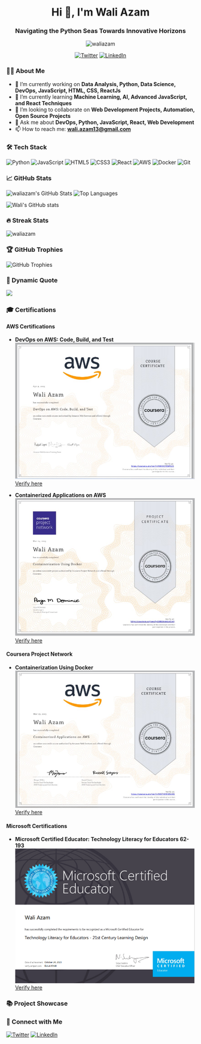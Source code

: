 <h1 align="center">Hi 👋, I'm Wali Azam</h1>
<h3 align="center">Navigating the Python Seas Towards Innovative Horizons</h3>

<p align="center">
  <img src="https://komarev.com/ghpvc/?username=waliazam&label=Profile%20views&color=0e75b6&style=flat" alt="waliazam" />
</p>

<div align="center">
  <a href="https://twitter.com/waliazam12"><img src="https://img.shields.io/badge/Twitter-%231DA1F2.svg?&style=for-the-badge&logo=Twitter&logoColor=white" alt="Twitter"/></a>
  <a href="https://www.linkedin.com/in/waliazam/"><img src="https://img.shields.io/badge/linkedin-%230077B5.svg?&style=for-the-badge&logo=linkedin&logoColor=white" alt="LinkedIn"/></a>
</div>

### 👨‍💻 About Me
- 🔭 I’m currently working on **Data Analysis, Python, Data Science, DevOps, JavaScript, HTML, CSS, ReactJs**
- 🌱 I’m currently learning **Machine Learning, AI, Advanced JavaScript, and React Techniques**
- 👯 I’m looking to collaborate on **Web Development Projects, Automation, Open Source Projects**
- 💬 Ask me about **DevOps, Python, JavaScript, React, Web Development**
- 📫 How to reach me: **wali.azam13@gmail.com**

### 🛠 Tech Stack
![Python](https://img.shields.io/badge/-Python-3776AB?style=flat-square&logo=Python&logoColor=white)
![JavaScript](https://img.shields.io/badge/-JavaScript-F7DF1E?style=flat-square&logo=javascript&logoColor=black)
![HTML5](https://img.shields.io/badge/-HTML5-E34F26?style=flat-square&logo=html5&logoColor=white)
![CSS3](https://img.shields.io/badge/-CSS3-1572B6?style=flat-square&logo=css3)
![React](https://img.shields.io/badge/-React-61DAFB?style=flat-square&logo=react&logoColor=black)
![AWS](https://img.shields.io/badge/-AWS-232F3E?style=flat-square&logo=amazon-aws)
![Docker](https://img.shields.io/badge/-Docker-2496ED?style=flat-square&logo=docker&logoColor=white)
![Git](https://img.shields.io/badge/-Git-F05032?style=flat-square&logo=git&logoColor=white)
<!-- Add more as needed -->

### 📈 GitHub Stats
<div align="left">
  <img height="180em" src="https://github-readme-stats.vercel.app/api?username=waliazam&show_icons=true&theme=light&count_private=true" alt="waliazam's GitHub Stats" />
  <img height="180em" src="https://github-readme-stats.vercel.app/api/top-langs/?username=waliazam&theme=light&layout=compact" alt="Top Languages" />

  ![Wali's GitHub stats](https://github-readme-stats.vercel.app/api?username=waliazam&count_private=true&show_icons=true)

</div>

### 🔥 Streak Stats
<p align="left">
  <img src="https://github-readme-streak-stats.herokuapp.com/?user=waliazam" alt="waliazam" />
</p>

### 🏆 GitHub Trophies
<p align="left">
  <img src="https://github-profile-trophy.vercel.app/?username=waliazam&theme=onedark&row=2&column=3" alt="GitHub Trophies" />
</p>

### 🚀 Dynamic Quote
<div align="left">
  <img src="https://quotes-github-readme.vercel.app/api?type=horizontal&theme=light" />
</div>


### 🎓 Certifications

#### AWS Certifications
- **DevOps on AWS: Code, Build, and Test**  
  ![DevOps on AWS: Code, Build, and Test Certificate](https://github.com/waliazam/waliazam/blob/certificates/code%20build%20and%20test.jpg?raw=true)  
  [Verify here](https://coursera.org/verify/NMXXCPEMFL53)

- **Containerized Applications on AWS**  
  ![Containerized Applications on AWS Certificate](https://github.com/waliazam/waliazam/blob/certificates/containeriztion%20using%20docker.jpg?raw=true)  
  [Verify here](https://coursera.org/share/fddab19f00937c844b2cdf357102a365)

#### Coursera Project Network
- **Containerization Using Docker**  
  ![Containerization Using Docker Certificate](https://github.com/waliazam/waliazam/blob/certificates/contanerization%20on%20aws.jpg?raw=true)  
  [Verify here](https://coursera.org/verify/DRBDH4KGHCHQ)

#### Microsoft Certifications
- **Microsoft Certified Educator: Technology Literacy for Educators 62-193**  
  ![Microsoft Certified Educator Certificate](https://github.com/waliazam/waliazam/blob/certificates/MCE.png?raw=true)  
  [Verify here](https://verify.certiport.com/EULd-XVb8)


### 📚 Project Showcase
<!-- Add links and images to your most impressive projects -->

### 🤝 Connect with Me
<!-- Your custom footer and call to action for collaborations -->
<div align="left">
  <a href="https://twitter.com/waliazam12"><img src="https://img.shields.io/badge/Twitter-%231DA1F2.svg?&style=for-the-badge&logo=Twitter&logoColor=white" alt="Twitter"/></a>
  <a href="https://www.linkedin.com/in/waliazam/"><img src="https://img.shields.io/badge/linkedin-%230077B5.svg?&style=for-the-badge&logo=linkedin&logoColor=white" alt="LinkedIn"/></a>
</div>


